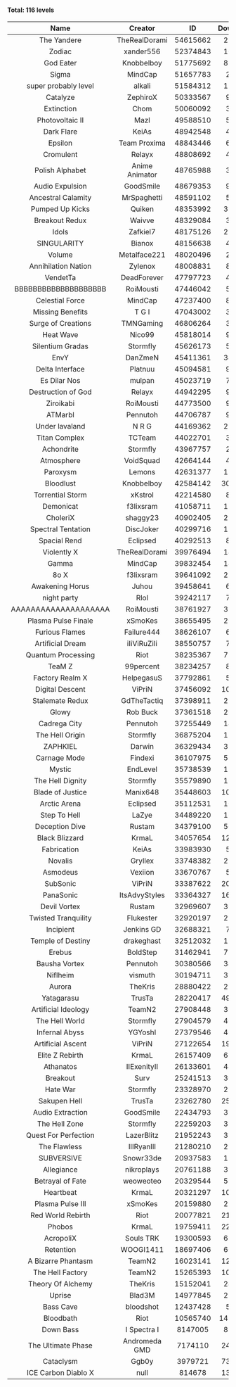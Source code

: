 #### Total: 116 levels

| Name | Creator | ID | Downloads | Likes |
|:---:|:---:|:---:|:---:|:---:|
| The Yandere | TheRealDorami | 54615662 | 299724 | 50716
| Zodiac | xander556 | 52374843 | 100313 | 11035
| God Eater | Knobbelboy | 51775692 | 819613 | 99512
| Sigma | MindCap | 51657783 | 29965 | 3150
| super probably level | alkali | 51584312 | 112943 | 8061
| Catalyze | ZephiroX | 50333567 | 98445 | 8176
| Extinction | Chom | 50060092 | 30026 | 2383
| Photovoltaic II | Mazl | 49588510 | 56391 | 5135
| Dark Flare | KeiAs | 48942548 | 41328 | 4201
| Epsilon | Team Proxima | 48843446 | 67090 | 6609
| Cromulent | Relayx | 48808692 | 40629 | 4935
| Polish Alphabet | Anime Animator | 48765988 | 33347 | 2401
| Audio Expulsion | GoodSmile | 48679353 | 95911 | 8085
| Ancestral Calamity | MrSpaghetti | 48591102 | 54844 | 4978
| Pumped Up Kicks | Quiken | 48353992 | 310936 | 45072
| Breakout Redux | Waivve | 48329084 | 31130 | 2915
| Idols | Zafkiel7 | 48175126 | 233794 | 26795
| SINGULARITY | Bianox | 48156638 | 47805 | 7237
| Volume | Metalface221 | 48020496 | 24955 | 1871
| Annihilation Nation | Zylenox | 48008831 | 89800 | 8044
| VendetTa | DeadForever | 47797723 | 42035 | 3911
| BBBBBBBBBBBBBBBBBBBB | RoiMousti | 47446042 | 51297 | 3776
| Celestial Force  | MindCap | 47237400 | 89175 | 8094
| Missing Benefits | T G I | 47043002 | 30955 | 2356
| Surge of Creations | TMNGaming | 46806264 | 33174 | 3008
| Heat Wave | Nico99 | 45818014 | 97702 | 8674
| Silentium Gradas | Stormfly | 45626173 | 52578 | 4283
| EnvY | DanZmeN | 45411361 | 342889 | 29861
| Delta Interface | Platnuu | 45094581 | 90169 | 8687
| Es Dilar Nos | mulpan | 45023719 | 74125 | 6515
| Destruction of God | Relayx | 44942295 | 95498 | 9353
| Ziroikabi | RoiMousti | 44773500 | 94898 | 7847
| ATMarbl | Pennutoh | 44706787 | 91434 | 7959
| Under lavaland | N R G | 44169362 | 276593 | 24742
| Titan Complex | TCTeam | 44022701 | 34312 | 3432
| Achondrite | Stormfly | 43967757 | 23176 | 2320
| Atmosphere | VoidSquad | 42664144 | 41491 | 3340
| Paroxysm | Lemons | 42631377 | 173463 | 13944
| Bloodlust | Knobbelboy | 42584142 | 3055994 | 278252
| Torrential Storm | xKstrol | 42214580 | 81113 | 2317
| Demonicat | f3lixsram | 41058711 | 175824 | 13918
| CholeriX | shaggy23 | 40902405 | 256653 | 19111
| Spectral Tentation | DiscJoker | 40299716 | 128112 | 9166
| Spacial Rend | Eclipsed | 40292513 | 88875 | 7641
| Violently X | TheRealDorami | 39976494 | 145576 | 12583
| Gamma | MindCap | 39832454 | 140101 | 12376
| 8o X | f3lixsram | 39641092 | 289383 | 22148
| Awakening Horus | Juhou | 39458641 | 69655 | 6189
| night party | Rlol | 39242117 | 77230 | 7278
| AAAAAAAAAAAAAAAAAAAA | RoiMousti | 38761927 | 358116 | 23155
| Plasma Pulse Finale | xSmoKes | 38655495 | 206536 | 18175
| Furious Flames | Failure444 | 38626107 | 60964 | 4752
| Artificial Dream | iIiViRuZiIi | 38550757 | 79595 | 6831
| Quantum Processing | Riot | 38235367 | 716453 | 47615
| TeaM Z | 99percent | 38234257 | 88813 | 7043
| Factory Realm X | HelpegasuS | 37792861 | 52342 | 4958
| Digital Descent | ViPriN | 37456092 | 1028280 | 94432
| Stalemate Redux | GdTheTactiq | 37398911 | 235250 | 17571
| Glowy | Rob Buck | 37361518 | 268954 | 26500
| Cadrega City | Pennutoh | 37255449 | 149899 | 13463
| The Hell Origin | Stormfly | 36875204 | 127806 | 10092
| ZAPHKIEL | Darwin | 36329434 | 326298 | 34361
| Carnage Mode | Findexi | 36107975 | 510121 | 47657
| Mystic | EndLevel | 35738539 | 177844 | 16296
| The Hell Dignity | Stormfly | 35579890 | 162407 | 13681
| Blade of Justice | Manix648 | 35448603 | 1034347 | 103689
| Arctic Arena | Eclipsed | 35112531 | 108044 | 8188
| Step To Hell | LaZye | 34489220 | 167916 | 16659
| Deception Dive | Rustam | 34379100 | 502736 | 34202
| Black Blizzard | KrmaL | 34057654 | 1266828 | 119926
| Fabrication | KeiAs | 33983930 | 58147 | 6266
| Novalis | Gryllex | 33748382 | 252288 | 22575
| Asmodeus | Vexiion | 33670767 | 50675 | 4676
| SubSonic | ViPriN | 33387622 | 2042513 | 152883
| PanaSonic | ItsAdvyStyles | 33364327 | 1627928 | 196286
| Devil Vortex | Rustam | 32969607 | 309562 | 27331
| Twisted Tranquility | Flukester | 32920197 | 227868 | 21988
| Incipient | Jenkins GD | 32688321 | 73452 | 6815
| Temple of Destiny | drakeghast | 32512032 | 171272 | 16563
| Erebus | BoldStep | 31462941 | 726840 | 66778
| Bausha Vortex | Pennutoh | 30380566 | 347481 | 30957
| Niflheim | vismuth | 30194711 | 322520 | 25648
| Aurora | TheKris | 28880422 | 227859 | 21145
| Yatagarasu  | TrusTa | 28220417 | 4997268 | 452079
| Artificial Ideology | TeamN2 | 27908448 | 369828 | 36474
| The Hell World | Stormfly | 27904579 | 400074 | 28832
| Infernal Abyss | YGYoshI | 27379546 | 408746 | 40330
| Artificial Ascent | ViPriN | 27122654 | 1984026 | 170384
| Elite Z Rebirth | KrmaL | 26157409 | 678432 | 43552
| Athanatos | IIExenityII | 26133601 | 443273 | 48445
| Breakout | Surv | 25241513 | 303238 | 30307
| Hate War | Stormfly | 23328970 | 213318 | 15900
| Sakupen Hell | TrusTa | 23262780 | 2525447 | 179660
| Audio Extraction | GoodSmile | 22434793 | 352900 | 33178
| The Hell Zone | Stormfly | 22259203 | 388322 | 25009
| Quest For Perfection | LazerBlitz | 21952243 | 392964 | 33394
| The Flawless | IlIRyanIlI | 21280210 | 278303 | 24779
| SUBVERSIVE | Snowr33de | 20937583 | 129403 | 15878
| Allegiance | nikroplays | 20761188 | 391583 | 41700
| Betrayal of Fate | weoweoteo | 20329544 | 561144 | 51616
| Heartbeat | KrmaL | 20321297 | 1023106 | 88958
| Plasma Pulse III | xSmoKes | 20159880 | 296731 | 28496
| Red World Rebirth | Riot | 20077821 | 2175857 | 141511
| Phobos | KrmaL | 19759411 | 2290300 | 201451
| AcropoliX | Souls TRK | 19300593 | 610079 | 78987
| Retention | WOOGI1411 | 18697406 | 602435 | 72473
| A Bizarre Phantasm | TeamN2 | 16023141 | 1246589 | 121962
| The Hell Factory | TeamN2 | 15265393 | 1024741 | 98376
| Theory Of Alchemy | TheKris | 15152041 | 242926 | 17583
| Uprise | Blad3M | 14977845 | 250547 | 23251
| Bass Cave | bloodshot | 12437428 | 50818 | 5194
| Bloodbath | Riot | 10565740 | 14366878 | 1271735
| Down Bass | I Spectra I | 8147005 | 817957 | 72212
| The Ultimate Phase | Andromeda GMD | 7174110 | 2450215 | 239343
| Cataclysm | Ggb0y | 3979721 | 7303289 | 567306
| ICE Carbon Diablo X | null | 814678 | 1325289 | 93412
